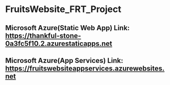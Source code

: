 # FruitsWebsite_FRT_Project

## Microsoft Azure(Static Web App) Link: https://thankful-stone-0a3fc5f10.2.azurestaticapps.net

## Microsoft Azure(App Services) Link: https://fruitswebsiteappservices.azurewebsites.net
